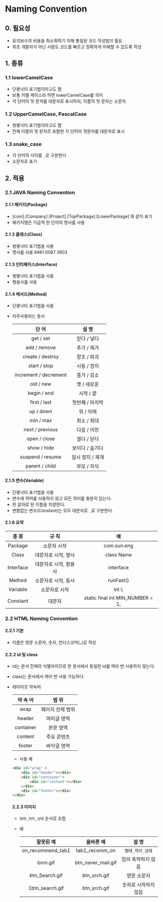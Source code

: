 # Naming Convention

## 0. 필요성

- 유지보수의 비용을 최소화하기 이해 통일된 코드 작성법이 필요
- 최초 개발자가 아닌 사람도 코드를 빠르고 정확하게 이해할 수 있도록 작성

## 1. 종류

### 1.1 lowerCamelCase

- 단봉낙타 표기법이라고도 함
- 보통 카멜 케이스라 하면 lowerCamelCase를 의미
- 각 단어의 첫 문자를 대문자로 표시하되, 이름의 첫 문자는 소문자

### 1.2 UpperCamelCase, PascalCase

- 쌍봉낙타 표기법이라고도 함
- 전체 이름의 첫 문자르 포함한 각 단어의 첫문자를 대문자로 표시

### 1.3 snake_case

- 각 단어의 사이를 `_`로 구분한다
- 소문자로 표기

## 2. 적용

### 2.1 JAVA Naming Convention

#### 2.1.1 패키지(Package)

- [com].[Company].[Project].[TopPackage].[LowerPackage] 와 같이 표기
- 패키지명은 가급적 한 단어의 명사를 사용

#### 2.1.2 클래스(Class)

- 쌍봉낙타 표기법을 사용
- 명사를 사용 9461 0087 3603

#### 2.1.3 인터페이스(Interface)

- 쌍봉낙타 표기법을 사용
- 형용사를 사용

#### 2.1.4 메서드(Method)

- 단봉낙타 표기법을 사용

- 자주사용되는 동사

  |         단 어         |      설 명       |
  | :-------------------: | :--------------: |
  |       get / set       |   얻다 / 넣다    |
  |     add / remove      |   추가 / 제거    |
  |   create / destroy    |   창조 / 파괴    |
  |     start / stop      |   시동 / 정지    |
  | increment / decrement |   증가 / 감소    |
  |       old / new       |   옛 / 새로운    |
  |      begin / end      |    시작 / 끝     |
  |     first / last      | 첫번쨰 / 마지막  |
  |       up / down       |    위 / 아래     |
  |       min / max       |   최소 / 최대    |
  |    next / previous    |   다음 / 이전    |
  |     open / close      |   열다 / 닫다    |
  |      show / hide      | 보이다 / 숨기다  |
  |   suspend / resume    | 일시 정지 / 재개 |
  |    parent / child     |   부모 / 자식    |

#### 2.1.5 변수(Variable)

- 단봉낙타 표기법을 사용
- 변수에 약어를 사용하지 않고 모든 의미를 충분히 담는다.
- 한 글자로 된 이름을 지양한다.
- 변함없는 변수(Constant)는 모두 대문자로 `_`로 구분한다.

#### 2.1.6 요약

|   종 류   |         규 칙         |                예                |
| :-------: | :-------------------: | :------------------------------: |
|  Package  |      소문자 시작      |           com.sun.eng            |
|   Class   |  대문자로 시작, 명사  |            class Name            |
| Interface | 대문자로 시작, 형용사 |            interface             |
|  Method   |  소문자로 시작, 동사  |            runFast()             |
| Variable  |     소문자로 시작     |              int i;              |
| Constant  |        대문자         | static final int MIN_NUMBER = 1; |

### 2.2 HTML Naming Convention

#### 2.2.1 기본

- 이름은 영문 소문자, 숫자, 언더스코어(_)로 작성

#### 2.2.2 id 및 class

- id는 문서 전체의 식별자이므로 한 문서에서 동일한 id를 여러 번 사용하지 않는다.

- class는 문서에서 여러 번 사용 가능하다.

- 레이아웃 약속어

  | 약 속 어  |      범 위       |
  | :-------: | :--------------: |
  |   wrap    | 페이지 전체 범위 |
  |  header   |   머리글 영역    |
  | container |    본문 영역     |
  |  content  |   주요 콘텐츠    |
  |  footer   |   바닥글 영역    |

	- 사용 예

    ```html
    <div id="wrap" >
        <div id="header"></div>
        <div id="container">
            <div id="content"></div>
        </div>
        <div id="footer"></div>
    </div>
    ```

  #### 2.2.3 이미지
  
  - `형태_의미_상태` 순서로 조합
  
  - 예
  
    |     잘못된 예     |     올바른 예      |        설 명         |
    | :---------------: | :----------------: | :------------------: |
    | on_recommend_tab1 |   tab1_recomm_on   |   `형태_의미_상태`   |
    |      bnm.gif      | btn_naver_mail.gif |  임의 축약하지 않음  |
    |  btn_Search.gif   |    btn_srch.gif    |     영문 소문자      |
    |  1btn_search.gif  |    btn_srch.gif    | 숫자로 시작하지 않음 |
  
  